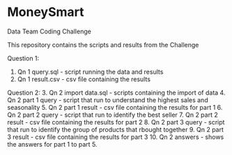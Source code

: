 # MoneySmart
Data Team Coding Challenge

This repository contains the scripts and results from the Challenge

Question 1:
1. Qn 1 query.sql - script running the data and results
2. Qn 1 result.csv - csv file containing the results

Question 2:
3. Qn 2 import data.sql - scripts containing the import of data
4. Qn 2 part 1 query - script that run to understand the highest sales and  seasonality
5. Qn 2 part 1 result - csv file containing the results for part 1
6. Qn 2 part 2 query - script that run to identify the best seller
7. Qn 2 part 2 result - csv file containing the results for part 2
8. Qn 2 part 3 query - script that run to identify the group of products that rbought together
9. Qn 2 part 3 result - csv file containing the results for part 3
10. Qn 2 answers - shows the answers for part 1 to part 5.
